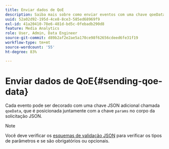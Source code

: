 ```yaml
---
title: Enviar dados de QoE
description: Saiba mais sobre como enviar eventos com uma chave qoeData JSON.
uuid: 52a02d92-195d-4ce8-8ce3-585ed68969f9
exl-id: 41a20410-78e6-481d-bd5c-0febadb290d8
feature: Media Analytics
role: User, Admin, Data Engineer
source-git-commit: d89b2af2e2ae5a170ce98f62656cdeed6fe31f19
workflow-type: tm+mt
source-wordcount: '55'
ht-degree: 83%

---
```


# Enviar dados de QoE{#sending-qoe-data}

Cada evento pode ser decorado com uma chave JSON adicional chamada `qoeData`, que é posicionada juntamente com a chave `params` no corpo da solicitação JSON.

>[!NOTE]
>
>Você deve verificar os [esquemas de validação JSON](/help/media-collection-api/mc-api-impl/mc-api-validate-reqs.md) para verificar os tipos de parâmetros e se são obrigatórios ou opcionais.
